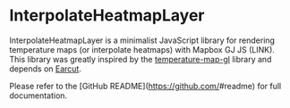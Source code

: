 # InterpolateHeatmapLayer

InterpolateHeatmapLayer is a minimalist JavaScript library for rendering temperature maps (or interpolate heatmaps) with Mapbox GJ JS (LINK). This library was greatly inspired by the [temperature-map-gl](https://github.com/ham-systems/temperature-map-gl) library and depends on [Earcut](https://github.com/mapbox/earcut).

Please refer to the [GitHub README](https://github.com/<your repo>#readme) for full documentation.
